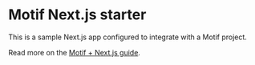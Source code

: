 # Motif Next.js starter

This is a sample Next.js app configured to integrate with a Motif project.

Read more on the [Motif + Next.js guide](https://motif.land/guides/next).